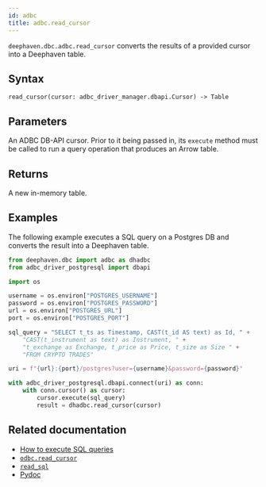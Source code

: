 ```yaml
---
id: adbc
title: adbc.read_cursor
---
```


`deephaven.dbc.adbc.read_cursor` converts the results of a provided cursor into a Deephaven table.

## Syntax

```
read_cursor(cursor: adbc_driver_manager.dbapi.Cursor) -> Table
```

## Parameters

<ParamTable>
<Param name="cursor" type="adbc_driver_manager.dbapi.Cursor">

An ADBC DB-API cursor. Prior to it being passed in, its `execute` method must be called to run a query operation that produces an Arrow table.

</Param>
</ParamTable>

## Returns

A new in-memory table.

## Examples

The following example executes a SQL query on a Postgres DB and converts the result into a Deephaven table.

```python skip-test
from deephaven.dbc import adbc as dhadbc
from adbc_driver_postgresql import dbapi

import os

username = os.environ["POSTGRES_USERNAME"]
password = os.environ["POSTGRES_PASSWORD"]
url = os.environ["POSTGRES_URL"]
port = os.environ["POSTGRES_PORT"]

sql_query = "SELECT t_ts as Timestamp, CAST(t_id AS text) as Id, " +
    "CAST(t_instrument as text) as Instrument, " +
    "t_exchange as Exchange, t_price as Price, t_size as Size " +
    "FROM CRYPTO TRADES"

uri = f"{url}:{port}/postgres?user={username}&password={password}"

with adbc_driver_postgresql.dbapi.connect(uri) as conn:
    with conn.cursor() as cursor:
        cursor.execute(sql_query)
        result = dhadbc.read_cursor(cursor)
```

## Related documentation

- [How to execute SQL queries](../../../how-to-guides/data-import-export/execute-sql-queries.md)
- [`odbc.read_cursor`](./odbc.md)
- [`read_sql`](./read_sql.md)
- [Pydoc](https://deephaven.io/core/pydoc/code/deephaven.dbc.adbc.html#deephaven.dbc.adbc.read_cursor)
